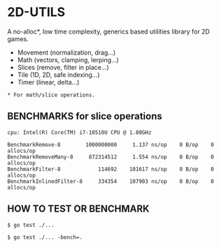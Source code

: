 # 2D-UTILS

A no-alloc*, low time complexity, generics based utilities library for 2D games.

* Movement (normalization, drag...)
* Math (vectors, clamping, lerping...)
* Slices (remove, filter in place...)
* Tile (1D, 2D, safe indexing...)
* Timer (linear, delta...)

```
* For math/slice operations.
```

## BENCHMARKS for slice operations
```
cpu: Intel(R) Core(TM) i7-10510U CPU @ 1.80GHz

BenchmarkRemove-8        1000000000     1.137 ns/op    0 B/op    0 allocs/op
BenchmarkRemoveMany-8     872314512     1.554 ns/op    0 B/op    0 allocs/op
BenchmarkFilter-8            114692    101617 ns/op    0 B/op    0 allocs/op
BenchmarkInlinedFilter-8     334354    107903 ns/op    0 B/op    0 allocs/op
```

## HOW TO TEST OR BENCHMARK

```
$ go test ./...

$ go test ./... -bench=.
```
